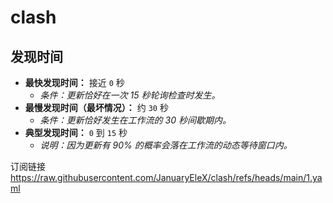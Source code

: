 # clash
## 发现时间
- **最快发现时间：** 接近 `0` 秒
  - *条件：更新恰好在一次 15 秒轮询检查时发生。*
- **最慢发现时间（最坏情况）：** 约 `30` 秒
  - *条件：更新恰好发生在工作流的 30 秒间歇期内。*
- **典型发现时间：** `0` 到 `15` 秒
  - *说明：因为更新有 90% 的概率会落在工作流的动态等待窗口内。*

订阅链接
https://raw.githubusercontent.com/JanuaryEleX/clash/refs/heads/main/1.yaml
